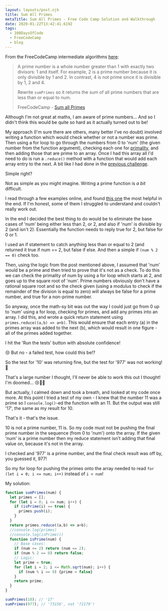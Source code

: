 ```yaml
---
layout: layouts/post.njk
title: Sum All Primes
metaTitle: Sum All Primes - Free Code Camp Solution and Walkthrough
date: 2020-01-22T13:42:41.619Z
tags:
  - 100DaysOfCode
  - FreeCodeCamp
  - blog
---
```

From the FreeCodeCamp intermediate algorithms [here](https://www.freecodecamp.org/learn/javascript-algorithms-and-data-structures/intermediate-algorithm-scripting/sum-all-primes):

> A prime number is a whole number greater than 1 with exactly two divisors: 1 and itself. For example, 2 is a prime number because it is only divisible by 1 and 2. In contrast, 4 is not prime since it is divisible by 1, 2 and 4.
> 
> Rewrite `sumPrimes` so it returns the sum of all prime numbers that are less than or equal to num.
> 
> FreeCodeCamp - [Sum all Primes](https://www.freecodecamp.org/learn/javascript-algorithms-and-data-structures/intermediate-algorithm-scripting/sum-all-primes)

Although I'm not great at maths, I am aware of prime numbers... And so I didn't think this would be quite so hard as it actually turned out to be!

My approach (I'm sure there are others, many better I've no doubt) involved writing a function which would check whether or not a number was prime. Then using a for loop to go through the numbers from 0 to 'num' (the given number from the function argument), checking each one for [primality](https://en.wikipedia.org/wiki/Primality_test), and then adding those that are prime to an array. Once I had this array all I'd need to do is run a `.reduce()` method with a function that would add each array entry to the next. A bit like I had done in the [previous challenge](/sum-all-odd-fibonacci-numbers/).


Simple right?

Not as simple as you might imagine. Writing a prime function is _a bit_ difficult.

I read through a few examples online, and found [this one](https://studymaths.co.uk/topics/checkIfPrime.php) the most helpful in the end. If I'm honest, some of them I struggled to understand and couldn't really work out.

In the end I decided the best thing to do would be to eliminate the base cases of 'num' being either less than 2, or 2, and also if 'num' is divisible by 2 (and isn't 2). Essentially the function needs to reply true for 2, but false for 0 or 1.

I used an if statement to catch anything less than or equal to 2 (and returned it true if num == 2, but false if else. And then a simple if `(num % 2 == 0)` check too.

Then, using the logic from the post mentioned above, I assumed that 'num' would be a prime and then tried to prove that it's not as a check. To do this we can check the primality of num by using a for loop which starts at 2, and goes up to the square root of 'num'. Prime numbers obviously don't have a rational square root and so the check given (using a modulus to check if the remainder of the division is equal to zero) will always be false for a prime number, and true for a non-prime number.

So anyway, once the math-sy bit was out the way I could just go from 0 up to 'num' using a for loop, checking for primes, and add any primes into an array. I did this, and wrote a quick return statement using `primes.reduce((a,b) => a+b)`. This would ensure that each entry (a) in the primes array was added to the next (b), which would result in one figure - all of the primes added together.

I hit the 'Run the tests' button with absolute confidence!

😒 But no - a failed test, how could this be!?

So the test for '10' was returning fine, but the test for '977' was not working! 🤔

That's a large number I thought, I'll never be able to work this out I thought! I'm doomed... 😢🤷‍♂️

But actually, I calmed down and took a breath, and looked at my code once more. At this point I tried a test of my own - I knew that the number 11 was a prime so I `console.log()`-ed the function with an 11. But the output was still '17', the same as my result for 10.

That's it - that's the issue.

10 is not a prime number, 11 is. So my code must not be pushing the final prime number in the sequence (from 0 to 'num') onto the array. If the given 'num' is a prime number then my reduce statement isn't adding that final value on, because it's not in the array.

I checked and '977' is a prime number, and the final check result was off by, you guessed it, 977!

So my for loop for pushing the primes onto the array needed to read `for (let i = 0; i <= num; i++)` instead of `i < num`!

My solution:

```javascript
function sumPrimes(num) {
  let primes = [];
  for (let i = 0; i <= num; i++) {
    if (isPrime(i) == true) {
      primes.push(i);
    }
  }
  return primes.reduce((a,b) => a+b);
  //console.log(primes)
  //console.log(isPrime())
  function isPrime(num) {
    // Base cases:
    if (num <= 2) return (num == 2);
    if (num % 2 == 0) return false;
    // Logic:
    let prime = true;
    for (let i = 2; i <= Math.sqrt(num); i++) {
      if (num % i == 0) {prime = false}
    }
    return prime;
  }
}

sumPrimes(10); // '17'
sumPrimes(977); // '73156', not '72179'!
```
